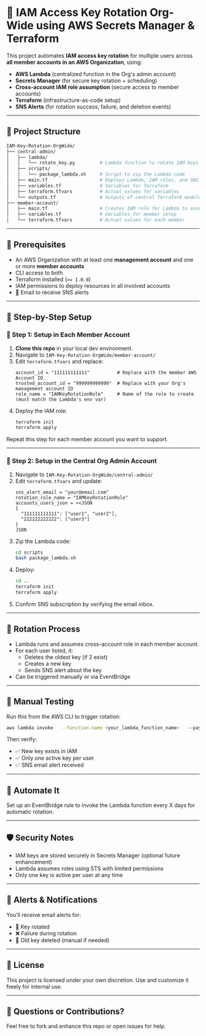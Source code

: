 
# 🔐 IAM Access Key Rotation Org-Wide using AWS Secrets Manager & Terraform

This project automates **IAM access key rotation** for multiple users across **all member accounts in an AWS Organization**, using:

- **AWS Lambda** (centralized function in the Org's admin account)
- **Secrets Manager** (for secure key rotation + scheduling)
- **Cross-account IAM role assumption** (secure access to member accounts)
- **Terraform** (infrastructure-as-code setup)
- **SNS Alerts** (for rotation success, failure, and deletion events)

---

## 📁 Project Structure

```bash
IAM-Key-Rotation-OrgWide/
├── central-admin/
│   ├── lambda/
│   │   └── rotate_key.py         # Lambda function to rotate IAM keys Org-wide
│   ├── scripts/
│   │   └── package_lambda.sh     # Script to zip the Lambda code
│   ├── main.tf                   # Deploys Lambda, IAM roles, and SNS topic
│   ├── variables.tf              # Variables for Terraform
│   ├── terraform.tfvars          # Actual values for variables
│   └── outputs.tf                # Outputs of central Terraform module
├── member-account/
│   ├── main.tf                   # Creates IAM role for Lambda to assume
│   ├── variables.tf              # Variables for member setup
│   └── terraform.tfvars          # Actual values for each member
```

---

## 🧰 Prerequisites

- An AWS Organization with at least one **management account** and one or more **member accounts**
- CLI access to both
- Terraform installed (`>= 1.0.0`)
- IAM permissions to deploy resources in all involved accounts
- 📨 Email to receive SNS alerts

---

## 🔧 Step-by-Step Setup

### 🧭 Step 1: Setup in Each **Member Account**

1. **Clone this repo** in your local dev environment.
2. Navigate to `IAM-Key-Rotation-OrgWide/member-account/`
3. Edit `terraform.tfvars` and replace:
   ```hcl
   account_id = "111111111111"          # Replace with the member AWS Account ID
   trusted_account_id = "999999999999"  # Replace with your Org's management account ID
   role_name = "IAMKeyRotationRole"     # Name of the role to create (must match the Lambda's env var)
   ```
4. Deploy the IAM role:
   ```bash
   terraform init
   terraform apply
   ```

Repeat this step for each member account you want to support.

---

### 🧠 Step 2: Setup in the **Central Org Admin Account**

1. Navigate to `IAM-Key-Rotation-OrgWide/central-admin/`
2. Edit `terraform.tfvars` and update:
   ```hcl
   sns_alert_email = "your@email.com"
   rotation_role_name = "IAMKeyRotationRole"
   accounts_users_json = <<JSON
   {
     "111111111111": ["user1", "user2"],
     "222222222222": ["user3"]
   }
   JSON
   ```
3. Zip the Lambda code:
   ```bash
   cd scripts
   bash package_lambda.sh
   ```
4. Deploy:
   ```bash
   cd ..
   terraform init
   terraform apply
   ```
5. Confirm SNS subscription by verifying the email inbox.

---

## 🔁 Rotation Process

- Lambda runs and assumes cross-account role in each member account.
- For each user listed, it:
  - Deletes the oldest key (if 2 exist)
  - Creates a new key
  - Sends SNS alert about the key
- Can be triggered manually or via EventBridge

---

## 🧪 Manual Testing

Run this from the AWS CLI to trigger rotation:
```bash
aws lambda invoke   --function-name <your_lambda_function_name>   --payload '{}'   output.json
```

Then verify:
- ✅ New key exists in IAM
- ✅ Only one active key per user
- ✅ SNS email alert received

---

## 🚀 Automate It

Set up an EventBridge rule to invoke the Lambda function every X days for automatic rotation.

---

## 🛡️ Security Notes

- IAM keys are stored securely in Secrets Manager (optional future enhancement)
- Lambda assumes roles using STS with limited permissions
- Only one key is active per user at any time

---

## 📣 Alerts & Notifications

You’ll receive email alerts for:
- 🔁 Key rotated
- ❌ Failure during rotation
- 🧹 Old key deleted (manual if needed)

---

## 🤝 License

This project is licensed under your own discretion. Use and customize it freely for internal use.

---

## 👋 Questions or Contributions?

Feel free to fork and enhance this repo or open issues for help.
